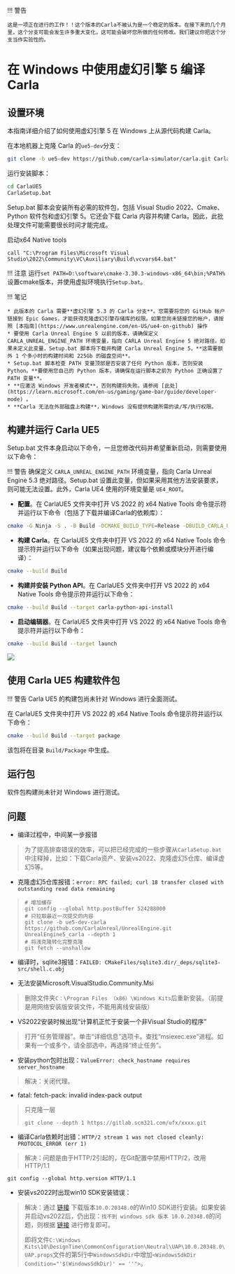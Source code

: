 !!! 警告

    这是一项正在进行的工作！！这个版本的Carla不被认为是一个稳定的版本。在接下来的几个月里，这个分支可能会发生许多重大变化，这可能会破坏您所做的任何修改。我们建议你把这个分支当作实验性的。

# 在 Windows 中使用虚幻引擎 5 编译 Carla

## 设置环境

本指南详细介绍了如何使用虚幻引擎 5 在 Windows 上从源代码构建 Carla。

在本地机器上克隆 Carla 的`ue5-dev`分支：

```sh
git clone -b ue5-dev https://github.com/carla-simulator/carla.git CarlaUE5
```

运行安装脚本：

```sh
cd CarlaUE5
CarlaSetup.bat
```

Setup.bat 脚本会安装所有必需的软件包，包括 Visual Studio 2022、Cmake、Python 软件包和虚幻引擎 5。它还会下载 Carla 内容并构建 Carla。因此，此批处理文件可能需要很长时间才能完成。

启动x64 Native tools
```shell
call "C:\Program Files\Microsoft Visual Studio\2022\Community\VC\Auxiliary\Build\vcvars64.bat"
```

!!! 注意
    运行`set PATH=D:\software\cmake-3.30.3-windows-x86_64\bin;%PATH%`设置cmake版本，并使用虚拟环境执行`Setup.bat`。

!!! 笔记

    * 此版本的 Carla 需要**虚幻引擎 5.3 的 Carla 分支**。您需要将您的 GitHub 帐户链接到 Epic Games，才能获得克隆虚幻引擎存储库的权限。如果您尚未链接您的帐户，请按照 [本指南](https://www.unrealengine.com/en-US/ue4-on-github) 操作
    * 要使用 Carla Unreal Engine 5 以前的版本，请确保定义 CARLA_UNREAL_ENGINE_PATH 环境变量，指向 CARLA Unreal Engine 5 绝对路径。如果未定义此变量，Setup.bat 脚本将下载并构建 Carla Unreal Engine 5，**这需要额外 1 个多小时的构建时间和 225Gb 的磁盘空间**。
    * Setup.bat 脚本检查 PATH 变量顶部是否安装了任何 Python 版本，否则安装 Python。**要使用您自己的 Python 版本，请确保在运行脚本之前为 Python 正确设置了 PATH 变量**。 
    * **应激活 Windows 开发者模式**，否则构建将失败。请参阅 [此处](https://learn.microsoft.com/en-us/gaming/game-bar/guide/developer-mode) 。
    * **Carla 无法在外部磁盘上构建**，Windows 没有提供构建所需的读/写/执行权限。 


## 构建并运行 Carla UE5

Setup.bat 文件本身启动以下命令，一旦您修改代码并希望重新启动，则需要使用以下命令：

!!! 警告
    确保定义 `CARLA_UNREAL_ENGINE_PATH` 环境变量，指向 Carla Unreal Engine 5.3 绝对路径。Setup.bat 设置此变量，但如果采用其他方法安装要求，则可能无法设置。此外，Carla UE4 使用的环境变量是 `UE4_ROOT`。

* **配置**。在 CarlaUE5 文件夹中打开 VS 2022 的 x64 Native Tools 命令提示符并运行以下命令（包括了下载并编译Carla的依赖库）：

```sh
cmake -G Ninja -S . -B Build -DCMAKE_BUILD_TYPE=Release -DBUILD_CARLA_UNREAL=ON -DCARLA_UNREAL_ENGINE_PATH=%CARLA_UNREAL_ENGINE_PATH%
```

* **构建 Carla**。在 CarlaUE5 文件夹中打开 VS 2022 的 x64 Native Tools 命令提示符并运行以下命令（如果出现问题，建议每个依赖或模块分开进行编译）：

```sh
cmake --build Build
```

* **构建并安装 Python API**。在 CarlaUE5 文件夹中打开 VS 2022 的 x64 Native Tools 命令提示符并运行以下命令：

```sh
cmake --build Build --target carla-python-api-install
```

* **启动编辑器**。在 CarlaUE5 文件夹中打开 VS 2022 的 x64 Native Tools 命令提示符并运行以下命令：

```sh
cmake --build Build --target launch
```

![](img/build/ue5_launch.png)

## 使用 Carla UE5 构建软件包

!!! 警告
    Carla UE5 的构建包尚未针对 Windows 进行全面测试。

在 CarlaUE5 文件夹中打开 VS 2022 的 x64 Native Tools 命令提示符并运行以下命令：

```sh
cmake --build Build --target package
```

该包将在目录 `Build/Package` 中生成。

## 运行包

软件包构建尚未针对 Windows 进行测试。



## 问题

- 编译过程中，中间某一步报错

> 为了提高排查错误的效率，可以把已经完成的一些步骤从`CarlaSetup.bat`中注释掉，比如：下载Carla资产、安装vs2022、克隆虚幻5仓库、编译虚幻5等。

- 克隆虚幻5仓库报错：`error: RPC failed; curl 18 transfer closed with outstanding read data remaining`

> ```shell
> # 增加缓存
> git config --global http.postBuffer 524288000
> # 只拉取最近一次提交的内容
> git clone -b ue5-dev-carla https://github.com/CarlaUnreal/UnrealEngine.git UnrealEngine5_carla --depth 1
> # 将浅克隆转化完整克隆
> git fetch --unshallow
> ```


- 编译时，sqlite3报错：`FAILED: CMakeFiles/sqlite3.dir/_deps/sqlite3-src/shell.c.obj`
> 



- 无法安装Microsoft.VisualStudio.Community.Msi

> 删除文件夹`C：\Program Files （x86）\Windows Kits`后重新安装。（前提是用网络安装版安装文件，不能用离线安装版）

- VS2022安装时候出现“计算机正忙于安装一个非Visual Studio的程序”

> 打开“任务管理器”。单击“详细信息”选项卡。查找“msiexec.exe”进程。如果有一个或多个，请全部选中，再选择“终止任务”。


- 安装python包时出现：`ValueError: check_hostname requires server_hostname`

> 解决：关闭代理。

- fatal: fetch-pack: invalid index-pack output

> 只克隆一层
> ```shell
> git clone --depth 1 https://gitlab.scm321.com/ufx/xxxx.git
> ```


- 编译Carla依赖时出错：`HTTP/2 stream 1 was not closed cleanly: PROTOCOL_ERROR (err 1)`

> 解决：问题是由于HTTP/2引起的，在Git配置中禁用HTTP/2，改用HTTP/1.1
```shell
git config --global http.version HTTP/1.1
```

- 安装vs2022时出现win10 SDK安装错误：

> 解决：通过 [链接](https://developer.microsoft.com/zh-cn/windows/downloads/sdk-archive/) 下载版本`10.0.20348.0`的Win10 SDK进行安装。如果安装并启动vs2022后，仍出现：`找不到 windows sdk 版本 10.0.20348.0`的问题，则根据 [链接](https://blog.csdn.net/qq_74286834/article/details/142055699) 进行修复即可。
> 
> 即将文件`C:\Windows Kits\10\DesignTime\CommonConfiguration\Neutral\UAP\10.0.20348.0\UAP.props`文件的第5行中`WindowsSdkDir`中增加`<WindowsSdkDir Condition="'$(WindowsSdkDir)' == ''">`。


